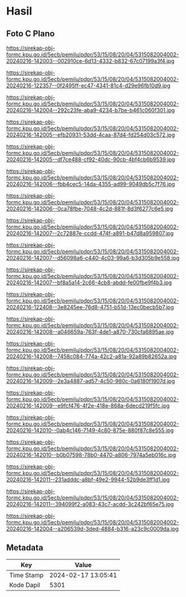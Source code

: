 # Hasil

## Foto C Plano

https://sirekap-obj-formc.kpu.go.id/5ecb/pemilu/pdpr/53/15/08/20/04/5315082004002-20240216-142003--002910ce-6d13-4332-b832-67c07199a3f4.jpg

https://sirekap-obj-formc.kpu.go.id/5ecb/pemilu/pdpr/53/15/08/20/04/5315082004002-20240216-122357--0f2495ff-ec47-4341-81c4-d29e96fb10d9.jpg

https://sirekap-obj-formc.kpu.go.id/5ecb/pemilu/pdpr/53/15/08/20/04/5315082004002-20240216-142004--292c23fe-aba9-4234-b7be-b461c060f301.jpg

https://sirekap-obj-formc.kpu.go.id/5ecb/pemilu/pdpr/53/15/08/20/04/5315082004002-20240216-142005--efb20931-53dd-4caa-87d4-fd254d03c572.jpg

https://sirekap-obj-formc.kpu.go.id/5ecb/pemilu/pdpr/53/15/08/20/04/5315082004002-20240216-142005--df7ce488-cf92-40dc-90cb-4bf4cb6b9539.jpg

https://sirekap-obj-formc.kpu.go.id/5ecb/pemilu/pdpr/53/15/08/20/04/5315082004002-20240216-142006--fbb4cec5-14da-4355-ad99-9049db5c7f76.jpg

https://sirekap-obj-formc.kpu.go.id/5ecb/pemilu/pdpr/53/15/08/20/04/5315082004002-20240216-142006--0ca78fbe-7048-4c2d-881f-8d3f6277c6e5.jpg

https://sirekap-obj-formc.kpu.go.id/5ecb/pemilu/pdpr/53/15/08/20/04/5315082004002-20240216-142007--2c72887e-ccdd-474f-a891-b47d8a959807.jpg

https://sirekap-obj-formc.kpu.go.id/5ecb/pemilu/pdpr/53/15/08/20/04/5315082004002-20240216-142007--d56098a6-c440-4c03-99a6-b3d305b9e558.jpg

https://sirekap-obj-formc.kpu.go.id/5ecb/pemilu/pdpr/53/15/08/20/04/5315082004002-20240216-142007--bf8a5a14-2c66-4cb8-abdd-fe00fbe9f4b3.jpg

https://sirekap-obj-formc.kpu.go.id/5ecb/pemilu/pdpr/53/15/08/20/04/5315082004002-20240216-122408--3e8245ee-76d8-4751-b51d-13ec0becb5b7.jpg

https://sirekap-obj-formc.kpu.go.id/5ecb/pemilu/pdpr/53/15/08/20/04/5315082004002-20240216-142008--a046659a-763f-4de1-a870-730cfa6895ae.jpg

https://sirekap-obj-formc.kpu.go.id/5ecb/pemilu/pdpr/53/15/08/20/04/5315082004002-20240216-142008--7458c084-774a-42c2-a81a-92a89b82652a.jpg

https://sirekap-obj-formc.kpu.go.id/5ecb/pemilu/pdpr/53/15/08/20/04/5315082004002-20240216-142009--2e3a4887-ad57-4c50-980c-0a6180f1907d.jpg

https://sirekap-obj-formc.kpu.go.id/5ecb/pemilu/pdpr/53/15/08/20/04/5315082004002-20240216-142009--e9fcf476-4f2e-418e-868a-6decd219f5fc.jpg

https://sirekap-obj-formc.kpu.go.id/5ecb/pemilu/pdpr/53/15/08/20/04/5315082004002-20240216-142010--0ab4c146-7149-4c80-875e-880f87c8e555.jpg

https://sirekap-obj-formc.kpu.go.id/5ecb/pemilu/pdpr/53/15/08/20/04/5315082004002-20240216-142010--b0b07598-78b0-4470-a806-7974a5eb016c.jpg

https://sirekap-obj-formc.kpu.go.id/5ecb/pemilu/pdpr/53/15/08/20/04/5315082004002-20240216-142011--231adddc-a8bf-49e2-9944-52b9de3ff1d1.jpg

https://sirekap-obj-formc.kpu.go.id/5ecb/pemilu/pdpr/53/15/08/20/04/5315082004002-20240216-142011--394099f2-a083-43c7-acdd-3c242bf65e75.jpg

https://sirekap-obj-formc.kpu.go.id/5ecb/pemilu/pdpr/53/15/08/20/04/5315082004002-20240216-142004--a206539d-3ded-4884-b316-a23c9c0009da.jpg


## Metadata

| Key        | Value               |
| ---------- | ------------------- |
| Time Stamp | 2024-02-17 13:05:41 |
| Kode Dapil | 5301                |



